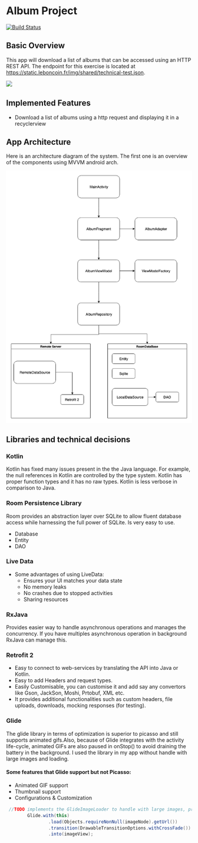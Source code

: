 # Album Project

[![Build Status](https://travis-ci.org/anfederico/Clairvoyant.svg?branch=master)](https://travis-ci.org/anfederico/Clairvoyant)

## Basic Overview

 This app will download a list of albums that can be accessed using an HTTP REST API. The endpoint for this exercise is located at https://static.leboncoin.fr/img/shared/technical-test.json.
 
 ![](header.png)

## Implemented Features
- Download a list of albums using a http request and displaying it in a recyclerview

## App Architecture

Here is an architecture diagram of the system. The first one is an overview of the components using MVVM android arch.

![alt text](https://github.com/dirceudn/Album/blob/dev/MVVM-AlbumProject.png)

## Libraries and technical decisions

### Kotlin

Kotlin has fixed many issues present in the the Java language. For example, the null references in Kotlin are controlled by the type system. Kotlin has proper function types and it has no raw types. Kotlin is less verbose in comparison to Java. 

### Room Persistence Library 
Room provides an abstraction layer over SQLite to allow fluent database access while harnessing the full power of SQLite. Is very easy to use.
- Database
- Entity
- DAO

### Live Data
- Some advantages of using LiveData:
  - Ensures your UI matches your data state
  - No memory leaks
  - No crashes due to stopped activities
  - Sharing resources

### RxJava

 Provides easier way to handle asynchronous operations and manages the concurrency. If you have multiples asynchronous operation in background RxJava can manage this.
 
### Retrofit 2

- Easy to connect to web-services by translating the API into Java or Kotlin.
- Easy to add Headers and request types.
- Easily Customisable, you can customise it and add say any convertors like Gson, JackSon, Moshi, Prtobuf, XML etc.
- It provides additional functionalities such as custom headers, file uploads, downloads, mocking responses (for testing).
 
### Glide

The glide library in terms of optimization is superior to picasso and still supports animated gifs.Also, because of Glide integrates with the activity life-cycle, animated GIFs are also paused in onStop() to avoid draining the battery in the background. I used the library in my app without handle with large images and loading.
#### Some features that Glide support but not Picasso:
* Animated GIF support
* Thumbnail support
* Configurations & Customization


```java
 //TODO implements the GlideImageLoader to handle with large images, progress and cache.
        Glide.with(this)
                .load(Objects.requireNonNull(imageNode).getUrl())
                .transition(DrawableTransitionOptions.withCrossFade())
                .into(imageView);
```



